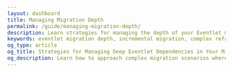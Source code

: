 ```yaml
---
layout: dashboard
title: Managing Migration Depth
permalink: /guide/managing-migration-depth/
description: Learn strategies for managing the depth of your Eventlet migration project, including incremental approaches and solutions for dealing with deeply rooted Eventlet dependencies in complex applications.
keywords: eventlet migration depth, incremental migration, complex refactoring, deep dependencies, awaitlet, python refactoring strategies
og_type: article
og_title: Strategies for Managing Deep Eventlet Dependencies in Your Migration
og_description: Learn how to approach complex migration scenarios where Eventlet is deeply integrated into your application architecture.
---
```

